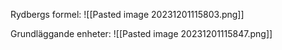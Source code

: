 Rydbergs formel:
![[Pasted image 20231201115803.png]]

Grundläggande enheter:
![[Pasted image 20231201115847.png]]
